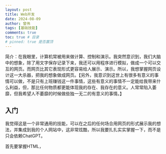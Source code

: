 ```yaml
---
layout: post
title: Web开发
date: 2024-08-09
author: 曾伟
tags: [基础技能]
comments: true
toc: true # 目录
# pinned: true 是否置顶
---
```


简介：在我眼里，计算机常被用来做计算、控制和演示。我突然意识到，我们大脑中的想象，除了用文字保存记录下来，我还可以用程序进行模拟，做成一个可以交互的网页。而网页比其它表现形式更容易给人展示、演示。所以，我想掌握网页设计这一大杀器，把我的想象做成网页。【另外，我意识到这世上有很多有意义的事情可以做，不是只有上班赚钱这一件事情，这些有意义的事情不一定能给我带来什么利益，但，那比任何物质都更能体现我的存在、我存在的意义。人常常陷入萎靡，但我希望人不萎靡的时候做些独一无二的有意义的事情。】

## 入门
我觉得这是一个非常通用的技能，可以在之后的任何场合用网页的形式展示我的想法，并集成到我的个人网站中，这非常炫酷，所以我要扎扎实实掌握一下，而不是只会依赖ChatGPT。

首先要掌握HTML，